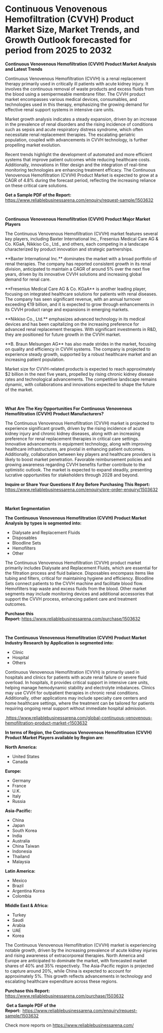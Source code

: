<p><h1>Continuous Venovenous Hemofiltration (CVVH) Product Market Size, Market Trends, and Growth Outlook forecasted for period from 2025 to 2032</h1></p><p><strong>Continuous Venovenous Hemofiltration (CVVH) Product Market Analysis and Latest Trends</strong></p>
<p><p>Continuous Venovenous Hemofiltration (CVVH) is a renal replacement therapy primarily used in critically ill patients with acute kidney injury. It involves the continuous removal of waste products and excess fluids from the blood using a semipermeable membrane filter. The CVVH product market encompasses various medical devices, consumables, and technologies used in this therapy, emphasizing the growing demand for effective renal support systems in intensive care units.</p><p>Market growth analysis indicates a steady expansion, driven by an increase in the prevalence of renal disorders and the rising incidence of conditions such as sepsis and acute respiratory distress syndrome, which often necessitate renal replacement therapies. The escalating geriatric population, coupled with advancements in CVVH technology, is further propelling market evolution. </p><p>Recent trends highlight the development of automated and more efficient systems that improve patient outcomes while reducing healthcare costs. Additionally, innovations in filter design and the integration of real-time monitoring technologies are enhancing treatment efficacy. The Continuous Venovenous Hemofiltration (CVVH) Product Market is expected to grow at a CAGR of 4.8% during the forecast period, reflecting the increasing reliance on these critical care solutions.</p></p>
<p><strong>Get a Sample PDF of the Report:&nbsp;</strong> <a href="https://www.reliablebusinessarena.com/enquiry/request-sample/1503632?utm_campaign=3172&utm_medium=2&utm_source=Github&utm_content=ia&utm_term=04032025&utm_id=continuous-venovenous-hemofiltration-cvvh-product">https://www.reliablebusinessarena.com/enquiry/request-sample/1503632</a></p>
<p>&nbsp;</p>
<p><strong>Continuous Venovenous Hemofiltration (CVVH) Product Major Market Players</strong></p>
<p><p>The Continuous Venovenous Hemofiltration (CVVH) market features several key players, including Baxter International Inc., Fresenius Medical Care AG & Co. KGaA, Nikkiso Co., Ltd., and others, each competing in a landscape characterized by product innovation and strategic partnerships.</p><p>**Baxter International Inc.** dominates the market with a broad portfolio of renal therapies. The company has reported consistent growth in its renal division, anticipated to maintain a CAGR of around 5% over the next five years, driven by its innovative CVVH solutions and increasing global demand for renal care.</p><p>**Fresenius Medical Care AG & Co. KGaA** is another leading player, focusing on integrated healthcare solutions for patients with renal diseases. The company has seen significant revenue, with an annual turnover exceeding €19 billion, and it is expected to grow through enhancements in its CVVH product range and expansions in emerging markets.</p><p>**Nikkiso Co., Ltd.** emphasizes advanced technology in its medical devices and has been capitalizing on the increasing preference for advanced renal replacement therapies. With significant investments in R&D, they are positioned for future growth in the CVVH market.</p><p>**B. Braun Melsungen AG** has also made strides in the market, focusing on quality and efficiency in CVVH systems. The company is projected to experience steady growth, supported by a robust healthcare market and an increasing patient population.</p><p>Market size for CVVH-related products is expected to reach approximately $2 billion in the next five years, propelled by rising chronic kidney disease rates and technological advancements. The competitive landscape remains dynamic, with collaborations and innovations expected to shape the future of the market.</p></p>
<p>&nbsp;</p>
<p><strong>What Are The Key Opportunities For Continuous Venovenous Hemofiltration (CVVH) Product Manufacturers?</strong></p>
<p><p>The Continuous Venovenous Hemofiltration (CVVH) market is projected to experience significant growth, driven by the rising incidence of acute kidney injury and chronic kidney diseases, along with an increasing preference for renal replacement therapies in critical care settings. Innovative advancements in equipment technology, along with improving healthcare infrastructures, are pivotal in enhancing patient outcomes. Additionally, collaboration between key players and healthcare providers is likely to boost market penetration. Favorable reimbursement policies and growing awareness regarding CVVH benefits further contribute to the optimistic outlook. The market is expected to expand steadily, presenting lucrative opportunities for stakeholders through 2028 and beyond.</p></p>
<p><strong>Inquire or Share Your Questions If Any Before Purchasing This Report:</strong> <a href="https://www.reliablebusinessarena.com/enquiry/pre-order-enquiry/1503632?utm_campaign=3172&utm_medium=2&utm_source=Github&utm_content=ia&utm_term=04032025&utm_id=continuous-venovenous-hemofiltration-cvvh-product">https://www.reliablebusinessarena.com/enquiry/pre-order-enquiry/1503632</a></p>
<p>&nbsp;</p>
<p><strong>Market Segmentation</strong></p>
<p><strong>The Continuous Venovenous Hemofiltration (CVVH) Product Market Analysis by types is segmented into:</strong></p>
<p><ul><li>Dialysate and Replacement Fluids</li><li>Disposables</li><li>Bloodline Sets</li><li>Hemofilters</li><li>Other</li></ul></p>
<p><p>The Continuous Venovenous Hemofiltration (CVVH) product market primarily includes Dialysate and Replacement Fluids, which are essential for the filtration process and fluid balance. Disposables encompass items like tubing and filters, critical for maintaining hygiene and efficiency. Bloodline Sets connect patients to the CVVH machine and facilitate blood flow. Hemofilters trap waste and excess fluids from the blood. Other market segments may include monitoring devices and additional accessories that support the CVVH process, enhancing patient care and treatment outcomes.</p></p>
<p><strong>Purchase this Report:&nbsp;</strong><a href="https://www.reliablebusinessarena.com/purchase/1503632?utm_campaign=3172&utm_medium=2&utm_source=Github&utm_content=ia&utm_term=04032025&utm_id=continuous-venovenous-hemofiltration-cvvh-product">https://www.reliablebusinessarena.com/purchase/1503632</a></p>
<p>&nbsp;</p>
<p><strong>The Continuous Venovenous Hemofiltration (CVVH) Product Market Industry Research by Application is segmented into:</strong></p>
<p><ul><li>Clinic</li><li>Hospital</li><li>Others</li></ul></p>
<p><p>Continuous Venovenous Hemofiltration (CVVH) is primarily used in hospitals and clinics for patients with acute renal failure or severe fluid overload. In hospitals, it provides critical support in intensive care units, helping manage hemodynamic stability and electrolyte imbalances. Clinics may use CVVH for outpatient therapies in chronic renal conditions. Additionally, other applications may include specialty care centers and home healthcare settings, where the treatment can be tailored for patients requiring ongoing renal support without immediate hospital admission.</p></p>
<p><a href="https://www.reliablebusinessarena.com/global-continuous-venovenous-hemofiltration-product-market-r1503632?utm_campaign=3172&utm_medium=2&utm_source=Github&utm_content=ia&utm_term=04032025&utm_id=continuous-venovenous-hemofiltration-cvvh-product">&nbsp;https://www.reliablebusinessarena.com/global-continuous-venovenous-hemofiltration-product-market-r1503632</a></p>
<p><strong>In terms of Region, the Continuous Venovenous Hemofiltration (CVVH) Product Market Players available by Region are:</strong></p>
<p>
    <p> <strong> North America: </strong>
        <ul>
            <li>United States</li>
            <li>Canada</li>
        </ul>
        </p> 
    <p> <strong> Europe: </strong>
        <ul>
            <li>Germany</li>
            <li>France</li>
            <li>U.K.</li>
            <li>Italy</li>
            <li>Russia</li>
        </ul>
        </p> 
    <p> <strong> Asia-Pacific: </strong>
        <ul>
            <li>China</li>
            <li>Japan</li>
            <li>South Korea</li>
            <li>India</li>
            <li>Australia</li>
            <li>China Taiwan</li>
            <li>Indonesia</li>
            <li>Thailand</li>
            <li>Malaysia</li>
        </ul>
        </p> 
    <p> <strong> Latin America: </strong>
        <ul>
            <li>Mexico</li>
            <li>Brazil</li>
            <li>Argentina Korea</li>
            <li>Colombia</li>
        </ul>
        </p> 
    <p> <strong> Middle East & Africa: </strong>
        <ul>
            <li>Turkey</li>
            <li>Saudi</li>
            <li>Arabia</li>
            <li>UAE</li>
            <li>Korea</li>
        </ul>
    </p>
    </p>
<p><p>The Continuous Venovenous Hemofiltration (CVVH) market is experiencing notable growth, driven by the increasing prevalence of acute kidney injuries and rising awareness of extracorporeal therapies. North America and Europe are anticipated to dominate the market, with forecasted market shares of 40% and 35% respectively. The Asia-Pacific region is projected to capture around 20%, while China is expected to account for approximately 5%. This growth reflects advancements in technology and escalating healthcare expenditure across these regions.</p></p>
<p><strong>Purchase this Report: </strong><a href="https://www.reliablebusinessarena.com/purchase/1503632?utm_campaign=3172&utm_medium=2&utm_source=Github&utm_content=ia&utm_term=04032025&utm_id=continuous-venovenous-hemofiltration-cvvh-product">https://www.reliablebusinessarena.com/purchase/1503632</a></p>
<p>&nbsp;<strong>Get a Sample PDF of the Report:&nbsp;&nbsp;</strong><a href="https://www.reliablebusinessarena.com/enquiry/request-sample/1503632?utm_campaign=3172&utm_medium=2&utm_source=Github&utm_content=ia&utm_term=04032025&utm_id=continuous-venovenous-hemofiltration-cvvh-product">https://www.reliablebusinessarena.com/enquiry/request-sample/1503632</a></p>
<p><strong></strong></p>
<p>Check more reports on <a href="https://www.reliablebusinessarena.com/?utm_campaign=3172&utm_medium=2&utm_source=Github&utm_content=ia&utm_term=04032025&utm_id=continuous-venovenous-hemofiltration-cvvh-product">https://www.reliablebusinessarena.com/</a></p>